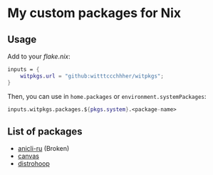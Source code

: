 # My custom packages for Nix

## Usage

Add to your *flake.nix*:

```nix
inputs = {
    witpkgs.url = "github:witttccchhher/witpkgs";
}
```

Then, you can use in `home.packages` or `environment.systemPackages`:

```nix
inputs.witpkgs.packages.${pkgs.system}.<package-name>
```

## List of packages

- [anicli-ru](https://github.com/vypivshiy/ani-cli-ru) (Broken)
- [canvas](https://github.com/adi1090x/canvas)
- [distrohoop](https://github.com/br0sinski/distrohoop)
